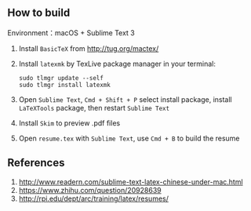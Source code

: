 ## How to build

Environment：macOS + Sublime Text 3

1. Install `BasicTeX` from <http://tug.org/mactex/>
2. Install `latexmk` by TexLive package manager in your terminal:

	```
	sudo tlmgr update --self
	sudo tlmgr install latexmk
	```

3. Open `Sublime Text`, `Cmd + Shift + P` select install package, install `LaTeXTools` package, then restart `Sublime Text`
4. Install `Skim` to preview .pdf files
5. Open `resume.tex` with `Sublime Text`, use `Cmd + B` to build the resume

## References

1. <http://www.readern.com/sublime-text-latex-chinese-under-mac.html>
2. <https://www.zhihu.com/question/20928639>
3. <http://rpi.edu/dept/arc/training/latex/resumes/>
